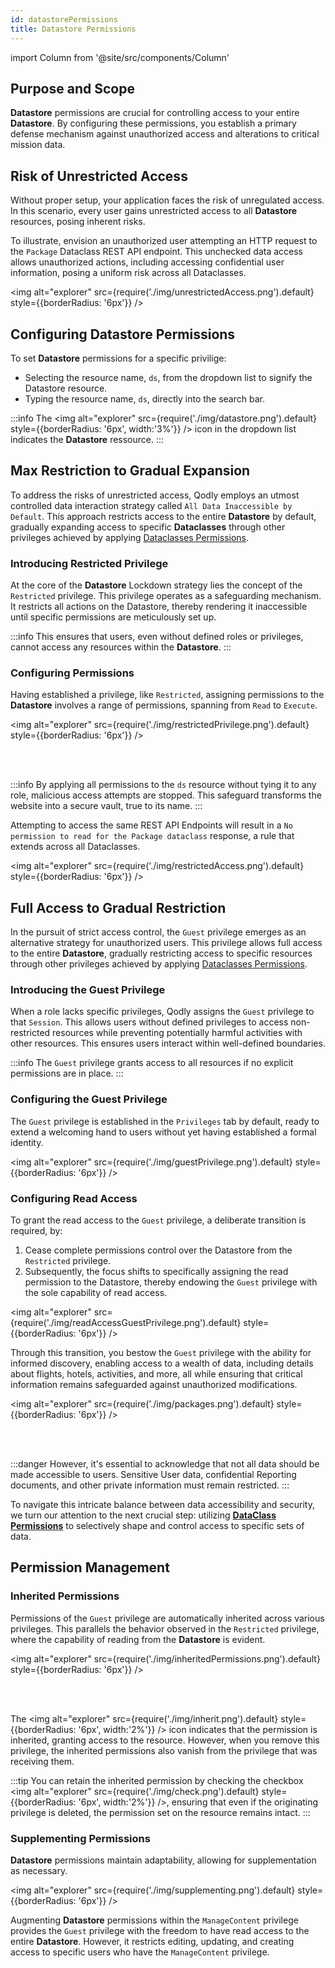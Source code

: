 ```yaml
---
id: datastorePermissions
title: Datastore Permissions
---
```


import Column from '@site/src/components/Column'   

## Purpose and Scope

**Datastore** permissions are crucial for controlling access to your entire **Datastore**. By configuring these permissions, you establish a primary defense mechanism against unauthorized access and alterations to critical mission data.

## Risk of Unrestricted Access

Without proper setup, your application faces the risk of unregulated access. In this scenario, every user gains unrestricted access to all **Datastore** resources, posing inherent risks.

To illustrate, envision an unauthorized user attempting an HTTP request to the `Package` Dataclass REST API endpoint. This unchecked data access allows unauthorized actions, including accessing confidential user information, posing a uniform risk across all Dataclasses.

<img alt="explorer" src={require('./img/unrestrictedAccess.png').default} style={{borderRadius: '6px'}} />

## Configuring Datastore Permissions 

To set **Datastore** permissions for a specific privilige:

- Selecting the resource name, `ds`, from the dropdown list to signify the Datastore resource.
- Typing the resource name, `ds`, directly into the search bar.

:::info
The <img alt="explorer" src={require('./img/datastore.png').default} style={{borderRadius: '6px', width:'3%'}} /> icon in the dropdown list indicates the **Datastore** ressource.
:::

## Max Restriction to Gradual Expansion

To address the risks of unrestricted access, Qodly employs an utmost controlled data interaction strategy called `All Data Inaccessible by Default`. This approach restricts access to the entire **Datastore** by default, gradually expanding access to specific **Dataclasses** through other privileges achieved by applying [Dataclasses Permissions](dataClassPermissions.md).


### Introducing Restricted Privilege  

At the core of the **Datastore** Lockdown strategy lies the concept of the `Restricted` privilege. This privilege operates as a safeguarding mechanism. It restricts all actions on the Datastore, thereby rendering it inaccessible until specific permissions are meticulously set up. 

:::info
This ensures that users, even without defined roles or privileges, cannot access any resources within the **Datastore**.
:::

### Configuring Permissions  

Having established a privilege, like `Restricted`, assigning permissions to the **Datastore** involves a range of permissions, spanning from `Read` to `Execute`.

<img alt="explorer" src={require('./img/restrictedPrivilege.png').default} style={{borderRadius: '6px'}} />

<br/><br/>

:::info
By applying all permissions to the `ds` resource without tying it to any role, malicious access attempts are stopped. This safeguard transforms the website into a secure vault, true to its name.
:::

Attempting to access the same REST API Endpoints will result in a `No permission to read for the Package dataclass` response, a rule that extends across all Dataclasses.

<img alt="explorer" src={require('./img/restrictedAccess.png').default} style={{borderRadius: '6px'}} />

## Full Access to Gradual Restriction

In the pursuit of strict access control, the `Guest` privilege emerges as an alternative strategy for unauthorized users. This privilege allows full access to the entire **Datastore**, gradually restricting access to specific resources through other privileges achieved by applying [Dataclasses Permissions](dataClassPermissions.md).


### Introducing the Guest Privilege  

When a role lacks specific privileges, Qodly assigns the `Guest` privilege to that `Session`. This allows users without defined privileges to access non-restricted resources while preventing potentially harmful activities with other resources. This ensures users interact within well-defined boundaries.

:::info
The `Guest` privilege grants access to all resources if no explicit permissions are in place.
:::

### Configuring the Guest Privilege  

The `Guest` privilege is established in the `Privileges` tab by default, ready to extend a welcoming hand to users without yet having established a formal identity.

<img alt="explorer" src={require('./img/guestPrivilege.png').default} style={{borderRadius: '6px'}} />

### Configuring Read Access

To grant the read access to the `Guest` privilege, a deliberate transition is required, by:

1. Cease complete permissions control over the Datastore from the `Restricted` privilege. 
2. Subsequently, the focus shifts to specifically assigning the read permission to the Datastore, thereby endowing the `Guest` privilege with the sole capability of read access.

<img alt="explorer" src={require('./img/readAccessGuestPrivilege.png').default} style={{borderRadius: '6px'}} />

Through this transition, you bestow the `Guest` privilege with the ability for informed discovery, enabling access to a wealth of data, including details about flights, hotels, activities, and more, all while ensuring that critical information remains safeguarded against unauthorized modifications. 

<img alt="explorer" src={require('./img/packages.png').default} style={{borderRadius: '6px'}} />


<br/><br/>

:::danger 
However, it's essential to acknowledge that not all data should be made accessible to users. Sensitive User data, confidential Reporting documents, and other private information must remain restricted.
:::

To navigate this intricate balance between data accessibility and security, we turn our attention to the next crucial step: utilizing [**DataClass Permissions**](../roles/dataClassPermissions.md) to selectively shape and control access to specific sets of data.


## Permission Management

### Inherited Permissions 

Permissions of the `Guest` privilege are automatically inherited across various privileges. This parallels the behavior observed in the `Restricted` privilege, where the capability of reading from the **Datastore** is evident.

<img alt="explorer" src={require('./img/inheritedPermissions.png').default} style={{borderRadius: '6px'}} />

<br/><br/>

The <img alt="explorer" src={require('./img/inherit.png').default} style={{borderRadius: '6px', width:'2%'}} /> icon indicates that the permission is inherited, granting access to the resource. However, when you remove this privilege, the inherited permissions also vanish from the privilege that was receiving them.


:::tip
You can retain the inherited permission by checking the checkbox <img alt="explorer" src={require('./img/check.png').default} style={{borderRadius: '6px', width:'2%'}} />, ensuring that even if the originating privilege is deleted, the permission set on the resource remains intact.
:::

### Supplementing Permissions 

**Datastore** permissions maintain adaptability, allowing for supplementation as necessary.

<img alt="explorer" src={require('./img/supplementing.png').default} style={{borderRadius: '6px'}} />

Augmenting **Datastore** permissions within the `ManageContent` privilege provides the `Guest` privilege with the freedom to have read access to the entire **Datastore**. However, it restricts editing, updating, and creating access to specific users who have the `ManageContent` privilege.

